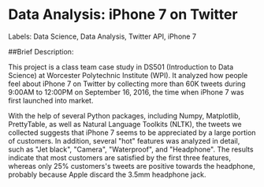 # Data Analysis: iPhone 7 on Twitter
Labels: Data Science, Data Analysis, Twitter API, iPhone 7

##Brief Description:

This project is a class team case study in DS501 (Introduction to Data Science) at Worcester Polytechnic Institute (WPI). It analyzed how people feel about iPhone 7 on Twitter by collecting more than 60K tweets during 9:00AM to 12:00PM on September 16, 2016, the time when iPhone 7 was first launched into market. 

With the help of several Python packages, including Numpy, Matplotlib, PrettyTable, as well as Natural Language Toolkits (NLTK), the tweets we collected suggests that iPhone 7 seems to be appreciated by a large portion of customers. In addition, several "hot" features was analyzed in detail, such as "Jet black", "Camera", "Waterproof", and "Headphone". The results indicate that most customers are satisfied by the first three features, whereas only 25% customers's tweets are positive towards the headphone, probably because Apple discard the 3.5mm headphone jack.




